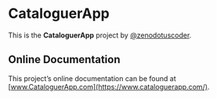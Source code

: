# CataloguerApp

This is the **CataloguerApp** project by [@zenodotuscoder](https://github.com/zenodotuscoder).

## Online Documentation

This project’s online documentation can be found at [www.CataloguerApp.com](https://www.cataloguerapp.com/).
